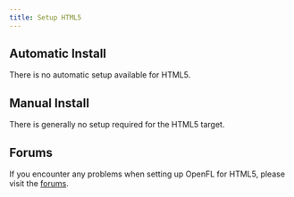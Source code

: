 ```yaml
---
title: Setup HTML5
---
```


## Automatic Install

There is no automatic setup available for HTML5.

## Manual Install

There is generally no setup required for the HTML5 target.

## Forums

If you encounter any problems when setting up OpenFL for HTML5, please visit the [forums](http://community.openfl.org/c/help).
